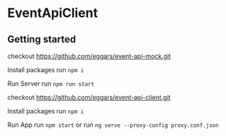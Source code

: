 # EventApiClient

## Getting started

checkout https://github.com/eggars/event-api-mock.git

Install packages
run `npm i`

Run Server
run `npm run start`

checkout https://github.com/eggars/event-api-client.git

Install packages
run `npm i`

Run App
run `npm start`
or
run `ng serve --proxy-config proxy.conf.json`
